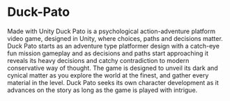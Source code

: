# Duck-Pato
Made with Unity
Duck Pato is a psychological action-adventure platform video game, designed in Unity, where choices, paths and decisions matter.
Duck Pato starts as an adventure type platformer design with a catch-eye fun mission gameplay and as decisions and paths start approaching it reveals its heavy decisions and catchy contradiction to modern conservative way of thought. The game is designed to unveil its dark and cynical matter as you explore the world at the finest, and gather every material in the level. Duck Pato seeks its own character development as it advances on the story as long as the game is played with intrigue. 
